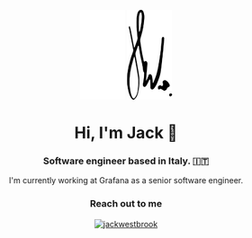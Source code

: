 <p align="center">
<img width="80px" src="./jbw-dark.svg#gh-dark-mode-only" />
<img width="80px" src="./jbw-light.svg#gh-light-mode-only" /> 
</p>


<h1 align="center">Hi, I'm Jack 👋</h1>
<h3 align="center">Software engineer based in Italy. 🇮🇹</h3>

<p align="center">I'm currently working at Grafana as a senior software engineer.</p>

<h3 align="center">Reach out to me</h3>
<p align="center">
<a href="https://linkedin.com/in/jackwestbrook" target="blank"><img align="center" src="https://raw.githubusercontent.com/rahuldkjain/github-profile-readme-generator/master/src/images/icons/Social/linked-in-alt.svg" alt="jackwestbrook" height="30" width="40" /></a>

</p>
